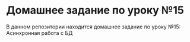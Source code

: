 # Домашнее задание по уроку №15

В данном репозитории находится домашнее задание по уроку №15: Асинхронная работа с БД